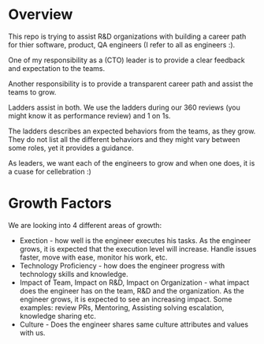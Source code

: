 # Overview

This repo is trying to assist R&D organizations with building a career path for thier software, product, QA engineers (I refer to all as engineers :). 

One of my responsibility as a (CTO) leader is to provide a clear feedback and expectation to the teams. 

Another responsibility is to provide a transparent career path and assist the teams to grow.

Ladders assist in both. 
We use the ladders during our 360 reviews (you might know it as performance review) and 1 on 1s.

The ladders describes an expected behaviors from the teams, as they grow. They do not list all the different behaviors and they might vary between some roles, yet it provides a guidance.

As leaders, we want each of the engineers to grow and when one does, it is a cuase for cellebration :) 

# Growth Factors
We are looking into 4 different areas of growth:
- Exection - how well is the engineer executes his tasks. As the engineer grows, it is expected that the execution level will increase. Handle issues faster, move with ease, monitor his work, etc. 
- Technology Proficiency - how does the engineer progress with technology skills and knowledge.
- Impact of Team, Impact on R&D, Impact on Organization - what impact does the engineer has on the team, R&D and the organization. As the engineer grows, it is expected to see an increasing impact. Some examples: review PRs, Mentoring, Assisting solving escalation, knowledge sharing etc.
- Culture - Does the engineer shares same culture attributes and values with us.
